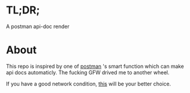 # TL;DR;
A postman api-doc render

# About
This repo is inspired by one of [postman](https://www.getpostman.com/) 's
smart function which can make api docs automaticly. The fucking GFW drived
me to another wheel.

If you have a good network condition, [this](https://www.getpostman.com/products)
will be your better choice.
